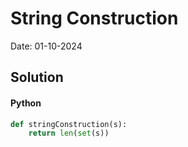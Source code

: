 
# String Construction

Date: 01-10-2024

## Solution
#### Python
```python
def stringConstruction(s):
    return len(set(s))
```
        